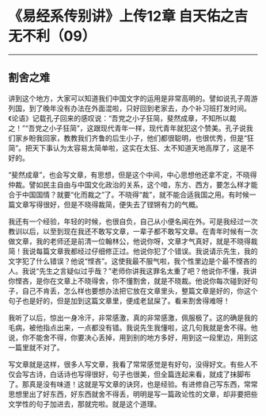 # 《易经系传别讲》上传12章 自天佑之吉无不利（09）

------

## 割舍之难

讲到这个地方，大家可以知道我们中国文字的运用是非常高明的。譬如说孔子周游列国，到了晚年没有办法在外面混啦，只好回到老家去，办个补习班打发时间。《论语》记载孔子回来的感叹说：“吾党之小子狂简，斐然成章，不知所以裁之！”“吾党之小子狂简”，这跟现代青年一样，现代青年就犯这个赞美。孔子说我们家乡盼我回家，教教我们齐鲁的后生小子，他们都很聪明，也很优秀，但是“狂简”。把天下事认为太容易太简单啦，这实在太狂、太不知道天地高厚了，这是不好的。

“斐然成章”，也会写文章，有思想，但是这个中间，中心思想他还拿不定，不晓得仲裁。譬如民主自由与中国文化政治的关系，这个喑，东方、西方，要怎么样才能合于中国国情？就要“化而裁之”了。不晓得“裁”，就不能合适我国之用。有时候一篇文章写得很好，但是不晓得裁简，便失去了铿锵有力的气概。

我还有一个经验，年轻的时候，也很自负，自己从小便名闻在外。可是我经过一次教训以后，以至到现在我还不敢写文章，一辈子都不敢写文章。在青年时候有一次做文章，我的老师还是前清一位翰林公，他说你呀，文章才气真好，就是不晓得裁简！我说每篇文章我都经过仔细修正过。他说你犯了个错误。我说请示先生，我的文字犯了什么错误？他说“悭吝”。这使我最不服气啦，我个性里边是个最不悭吝的人。我说“先生之言疑似过乎哉？”老师你讲我这罪名太重了吧？他说你不懂，我讲你悭吝，是你在文章上不晓得舍，你不懂割舍，就是不晓裁。他说你每次碰到好句子，自己不肯丢，怎么样也要想办法把它放在文章里头，整篇文章是好的，你这个句子也是好的，但是加到这篇文章里，便成老鼠屎了。看来割舍得难呀！

我听了以后，惊出一身冷汗，非常感激，真的非常感激，佩服极了。这的确是我的毛病，被他指点出来，一点都没有错。我说先生我懂啦，这几句我就是舍不得。他说，你不能舍不得，你要决心丢掉，用到别的地方多好，用到这一段里边，用到这一篇里就不对了。

写文章就是这样，很多人写文章，我看了常常感觉是有好句，没得好文。有些人不仅会写古诗，白话诗也写得很好，句子也很美，但全篇连起来看，就成了抹脚布了。那真是没有味道！这就是写文章的诀窍，也是经验。有进修自己写东西，常常思想里出了好东西，好东西就舍不得丢，明明是写一篇政论性的文章，却非要把些文学性的句子加进去，那就完啦。就是这个道理。